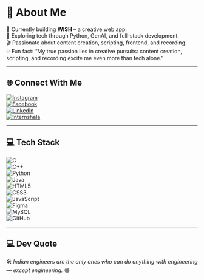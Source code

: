 
# 💫 About Me

🚀 Currently building **WISH** – a creative web app.  
🌱 Exploring tech through Python, GenAI, and full-stack development.  
🎬 Passionate about content creation, scripting, frontend, and recording.  
💡 Fun fact: “My true passion lies in creative pursuits: content creation, scripting, and recording excite me even more than tech alone.”

---

## 🌐 Connect With Me

[![Instagram](https://img.shields.io/badge/Instagram-%23E4405F.svg?logo=Instagram&logoColor=white)](https://instagram.com/your_username)  
[![Facebook](https://img.shields.io/badge/Facebook-%231877F2.svg?logo=Facebook&logoColor=white)](https://facebook.com/your_username)  
[![LinkedIn](https://img.shields.io/badge/LinkedIn-%230077B5.svg?logo=linkedin&logoColor=white)](https://linkedin.com/in/your_username)  
[![Internshala](https://img.shields.io/badge/Internshala-008DCB?style=flat&logo=internshala&logoColor=white)](https://internshala.com/)

---

## 💻 Tech Stack

![C](https://img.shields.io/badge/c-%2300599C.svg?style=for-the-badge&logo=c&logoColor=white)  
![C++](https://img.shields.io/badge/c++-%2300599C.svg?style=for-the-badge&logo=c%2B%2B&logoColor=white)  
![Python](https://img.shields.io/badge/python-3670A0?style=for-the-badge&logo=python&logoColor=ffdd54)  
![Java](https://img.shields.io/badge/java-%23ED8B00.svg?style=for-the-badge&logo=openjdk&logoColor=white)  
![HTML5](https://img.shields.io/badge/html5-%23E34F26.svg?style=for-the-badge&logo=html5&logoColor=white)  
![CSS3](https://img.shields.io/badge/css3-%231572B6.svg?style=for-the-badge&logo=css3&logoColor=white)  
![JavaScript](https://img.shields.io/badge/javascript-%23323330.svg?style=for-the-badge&logo=javascript&logoColor=%23F7DF1E)  
![Figma](https://img.shields.io/badge/figma-%23F24E1E.svg?style=for-the-badge&logo=figma&logoColor=white)  
![MySQL](https://img.shields.io/badge/mysql-4479A1.svg?style=for-the-badge&logo=mysql&logoColor=white)  
![GitHub](https://img.shields.io/badge/github-%23121011.svg?style=for-the-badge&logo=github&logoColor=white)

---
## 💻 Dev Quote

🛠 *Indian engineers are the only ones who can do anything with engineering — except engineering.* 😄
